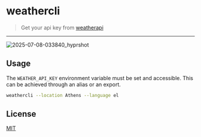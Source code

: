 # weathercli

> Get your api key from [weatherapi](https://www.weatherapi.com/)

---

![2025-07-08-033840_hyprshot](https://github.com/user-attachments/assets/59434c03-0150-445d-b1d2-596d37d3f848)

## Usage

The `WEATHER_API_KEY` environment variable must be set and accessible. This can be achieved through an alias or an export.

```bash
weathercli --location Athens --language el
```

## License

[MIT](./LICENSE)
